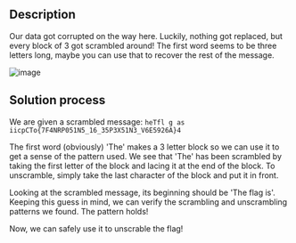 ## Description
Our data got corrupted on the way here. Luckily, nothing got replaced, but every block of 3 got scrambled around!
The first word seems to be three letters long, maybe you can use that to recover the rest of the message.

![image](https://github.com/neonwuchang/don-t_set_up_flags/assets/103783716/f208f4d9-3ac2-4149-832c-8eaa92037180)


## Solution process
We are given a scrambled message: `heTfl g as iicpCTo{7F4NRP051N5_16_35P3X51N3_V6E5926A}4`

The first word (obviously) 'The' makes a 3 letter block so we can use it to get a sense of the pattern used.
We see that 'The' has been scrambled by taking the first letter of the block and lacing it at the end of the block.
To unscramble, simply take the last character of the block and put it in front.

Looking at the scrambled message, its beginning should be 'The flag is'. Keeping this guess in mind, we can verify the 
scrambling and unscrambling patterns we found. The pattern holds!

Now, we can safely use it to unscrable the flag!
